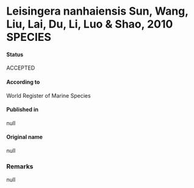 Leisingera nanhaiensis Sun, Wang, Liu, Lai, Du, Li, Luo & Shao, 2010 SPECIES
=======

#### Status
ACCEPTED

#### According to
World Register of Marine Species

#### Published in
null

#### Original name
null

### Remarks
null